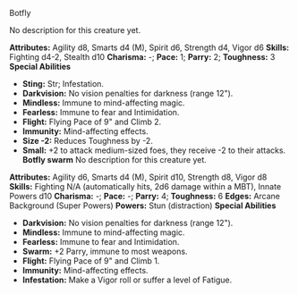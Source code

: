 Botfly

No description for this creature yet.

**Attributes:** Agility d8, Smarts d4 (M), Spirit d6, Strength d4, Vigor
d6
**Skills:** Fighting d4-2, Stealth d10
**Charisma:** -; **Pace:** 1; **Parry:** 2; **Toughness:** 3
**Special Abilities**
- **Sting:** Str; Infestation.
- **Darkvision:** No vision penalties for darkness (range 12").
- **Mindless:** Immune to mind-affecting magic.
- **Fearless:** Immune to fear and Intimidation.
- **Flight:** Flying Pace of 9" and Climb 2.
- **Immunity:** Mind-affecting effects.
- **Size -2:** Reduces Toughness by -2.
- **Small:** +2 to attack medium-sized foes, they receive -2 to their
attacks.
**Botfly swarm**
No description for this creature yet.

**Attributes:** Agility d6, Smarts d4 (M), Spirit d10, Strength d8,
Vigor d8
**Skills:** Fighting N/A (automatically hits, 2d6 damage within a MBT),
Innate Powers d10
**Charisma:** -; **Pace:** -; **Parry:** 4; **Toughness:** 6
**Edges:** Arcane Background (Super Powers)
**Powers:** Stun (distraction)
**Special Abilities**
- **Darkvision:** No vision penalties for darkness (range 12").
- **Mindless:** Immune to mind-affecting magic.
- **Fearless:** Immune to fear and Intimidation.
- **Swarm:** +2 Parry, immune to most weapons.
- **Flight:** Flying Pace of 9" and Climb 1.
- **Immunity:** Mind-affecting effects.
- **Infestation:** Make a Vigor roll or suffer a level of Fatigue.


